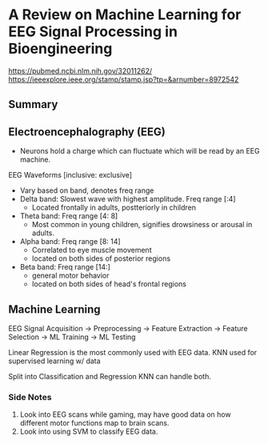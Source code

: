 # A Review on Machine Learning for EEG Signal Processing in Bioengineering

https://pubmed.ncbi.nlm.nih.gov/32011262/
https://ieeexplore.ieee.org/stamp/stamp.jsp?tp=&arnumber=8972542

## Summary

## Electroencephalography (EEG)

- Neurons hold a charge which can fluctuate which will be read by an EEG machine.

EEG Waveforms \[inclusive: exclusive]

- Vary based on band, denotes freq range
- Delta band: Slowest wave with highest amplitude. Freq range \[:4]
  - Located frontally in adults, postteriorly in children
- Theta band: Freq range \[4: 8]
  - Most common in young children, signifies drowsiness or arousal in adults.
- Alpha band: Freq range \[8: 14]
  - Correlated to eye muscle movement
  - located on both sides of posterior regions
- Beta band: Freq range \[14:]
  - general motor behavior
  - located on both sides of head's frontal regions

## Machine Learning

EEG Signal Acquisition
-> Preprocessing
-> Feature Extraction
-> Feature Selection
-> ML Training
-> ML Testing

Linear Regression is the most commonly used with EEG data.
KNN used for supervised learning w/ data

Split into Classification and Regression
KNN can handle both.

### Side Notes

1. Look into EEG scans while gaming, may have good data on how different motor functions map to brain scans.
2. Look into using SVM to classify EEG data.
